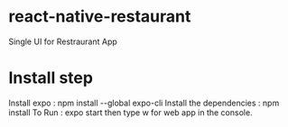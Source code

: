 # react-native-restaurant
Single UI for Restraurant App
# Install step
Install expo : npm install --global expo-cli
Install the dependencies : npm install
To Run : expo start
then type w for web app in the console.
